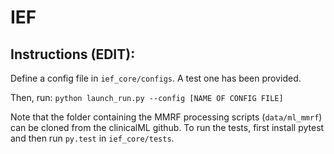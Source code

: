 # IEF 


## Instructions (EDIT): 

Define a config file in ```ief_core/configs```. A test one has been provided. 

Then, run: ```python launch_run.py --config [NAME OF CONFIG FILE]```

Note that the folder containing the MMRF processing scripts (```data/ml_mmrf```) can be cloned from the clinicalML github. To run the tests, first install pytest and then run ```py.test``` in ```ief_core/tests```.  
